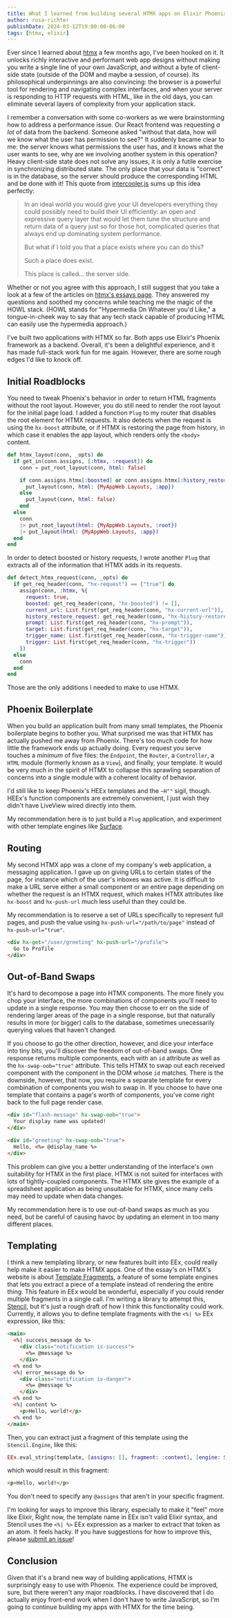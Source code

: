 ```yaml
---
title: What I learned from building several HTMX apps on Elixir Phoenix
author: rosa-richter
publishDate: 2024-03-12T19:00:00-06:00
tags: [htmx, elixir]
---
```


Ever since I learned about [htmx](https://htmx.org) a few months ago, I've been hooked on it.
It unlocks richly interactive and performant web app designs without making you write a single line of your own JavaScript,
and without a byte of client-side state (outside of the DOM and maybe a session, of course).
Its philosophical underpinnings are also convincing: the browser is a powerful tool for rendering and navigating complex interfaces,
and when your server is responding to HTTP requests with HTML, like in the old days,
you can eliminate several layers of complexity from your application stack.

I remember a conversation with some co-workers as we were brainstorming how to address a performance issue.
Our React frontend was requesting _a lot_ of data from the backend.
Someone asked "without that data, how will we know what the user has permission to see?"
It suddenly became clear to me: the server knows what permissions the user has, and it knows what the user wants to see, why are we involving another system in this operation?
Heavy client-side state does not solve any issues, it is only a futile exercise in synchronizing distributed state.
The only place that your data is "correct" is in the database, so the server should produce the corresponding HTML and be done with it!
This quote from [intercooler.js](https://intercoolerjs.org/2016/02/17/api-churn-vs-security.html) sums up this idea perfectly:

> In an ideal world you would give your UI developers everything they could possibly need to build their UI efficiently: an open and expressive query layer that would let them tune the structure and return data of a query just so for those hot, complicated queries that always end up dominating system performance.
>
> But what if I told you that a place exists where you can do this?
>
> Such a place does exist.
>
> This place is called... the server side.

Whether or not you agree with this approach, I still suggest that you take a look at a few of the articles on [htmx's essays page](https://htmx.org/essays/).
They answered my questions and soothed my concerns while teaching me the magic of the HOWL stack.
(HOWL stands for "Hypermedia On Whatever you'd Like," a tongue-in-cheek way to say that any tech stack capable of producing HTML can easily use the hypermedia approach.)

I've built two applications with HTMX so far. Both apps use Elixir's Phoenix framework as a backend.
Overall, it's been a delightful experience, and it has made full-stack work fun for me again.
However, there are some rough edges I'd like to knock off.

## Initial Roadblocks

You need to tweak Phoenix's behavior in order to return HTML fragments without the root layout.
However, you do still need to render the root layout for the initial page load.
I added a function `Plug` to my router that disables the root element for HTMX requests.
It also detects when the request is using the `hx-boost` attribute, or if HTMX is restoring the page from history,
in which case it enables the app layout, which renders only the `<body>` content.

```elixir
def htmx_layout(conn, _opts) do
  if get_in(conn.assigns, [:htmx, :request]) do
    conn = put_root_layout(conn, html: false)

    if conn.assigns.htmx[:boosted] or conn.assigns.htmx[:history_restore_request] do
      put_layout(conn, html: {MyAppWeb.Layouts, :app})
    else
      put_layout(conn, html: false)
    end
  else
    conn
    |> put_root_layout(html: {MyAppWeb.Layouts, :root})
    |> put_layout(html: {MyAppWeb.Layouts, :app})
  end
end
```

In order to detect boosted or history requests, I wrote another `Plug` that extracts all of the information that HTMX adds in its requests.

```elixir
def detect_htmx_request(conn, _opts) do
  if get_req_header(conn, "hx-request") == ["true"] do
    assign(conn, :htmx, %{
      request: true,
      boosted: get_req_header(conn, "hx-boosted") != [],
      current_url: List.first(get_req_header(conn, "hx-current-url")),
      history_restore_request: get_req_header(conn, "hx-history-restore-request") == ["true"],
      prompt: List.first(get_req_header(conn, "hx-prompt")),
      target: List.first(get_req_header(conn, "hx-target")),
      trigger_name: List.first(get_req_header(conn, "hx-trigger-name")),
      trigger: List.first(get_req_header(conn, "hx-trigger"))
    })
  else
    conn
  end
end
```

Those are the only additions I needed to make to use HTMX.

## Phoenix Boilerplate

When you build an application built from many small templates, the Phoenix boilerplate begins to bother you.
What surprised me was that HTMX has actually pushed me away from Phoenix.
There's too much code for how little the framework ends up actually doing.
Every request you serve touches a _minimum_ of five files: the `Endpoint`, the `Router`, a `Controller`, a `HTML` module (formerly known as a `View`), and finally, your template.
It would be very much in the spirit of HTMX to collapse this sprawling separation of concerns into a single module with a coherent locality of behavior.

I'd still like to keep Phoenix's HEEx templates and the `~H""` sigil, though.
HEEx's function components are extremely convenient, I just wish they didn't have LiveView wired directly into them.

My recommendation here is to just build a `Plug` application, and experiment with other template engines like [Surface](https://surface-ui.org/).

## Routing

My second HTMX app was a clone of my company's web application, a messaging application.
I gave up on giving URLs to certain states of the page, for instance which of the user's inboxes was active.
It is difficult to make a URL serve either a small component or an entire page depending on whether the request is an HTMX request,
which makes HTMX attributes like `hx-boost` and `hx-push-url` much less useful than they could be.

My recommendation is to reserve a set of URLs specifically to represent full pages,
and push the value using `hx-push-url="/path/to/page"` instead of `hx-push-url="true"`.

```html
<div hx-get="/user/greeting" hx-push-url="/profile">
  Go to Profile
</div>
```

## Out-of-Band Swaps

It's hard to decompose a page into HTMX components.
The more finely you chop your interface, the more combinations of components you'll need to update in a single response.
You may then choose to err on the side of rendering larger areas of the page in a single response,
but that naturally results in more (or bigger) calls to the database, sometimes unecessarily querying values that haven't changed.

If you choose to go the other direction, however, and dice your interface into tiny bits, you'll discover the freedom of out-of-band swaps.
One response returns multiple components, each with an `id` attribute as well as the `hx-swap-oob="true"` attribute.
This tells HTMX to swap out each received component with the component in the DOM whose `id` matches.
There is the downside, however, that now, you require a separate template for every combination of components you wish to swap in.
If you choose to have one template that contains a page's worth of components, you've come right back to the full page render case.

```html
<div id="flash-message" hx-swap-oob="true">
  Your display name was updated!
</div>

<div id="greeting" hx-swap-oob="true">
  Hello, <%= @display_name %>
</div>
```

This problem can give you a better understanding of the interface's own suitability for HTMX in the first place.
HTMX is not suited for interfaces with lots of tightly-coupled components.
The HTMX site gives the example of a spreadsheet application as being unsuitable for HTMX, since many cells may need to update when data changes.

My recommendation here is to use out-of-band swaps as much as you need, but be careful of causing havoc by updating an element in too many different places.

## Templating

I think a new templating library, or new features built into EEx, could really help make it easier to make HTMX apps.
One of the essay's on HTMX's website is about [Template Fragments](https://htmx.org/essays/template-fragments/),
a feature of some template engines that lets you extract a piece of a template instead of rendering the entire thing.
This feature in EEx would be wonderful, especially if you could render multiple fragments in a single call.
I'm writing a library to attempt this, [Stencil](https://github.com/Cantido/stencil), but it's just a rough draft of how I think this functionality could work.
Currently, it allows you to define template fragments with the `<%| %>` EEx expression, like this:

```html
<main>
  <%| success_message do %>
    <div class="notification is-success">
      <%= @message %>
    </div>
  <% end %>
  <%| error_message do %>
    <div class="notification is-danger">
      <%= @message %>
    </div>
  <% end %>
  <%| content %>
    <p>Hello, world!</p>
  <% end %>
</main>
```

Then, you can extract just a fragment of this template using the `Stencil.Engine`, like this:

```elixir
EEx.eval_string(template, [assigns: [], fragment: :content], [engine: Stencil.Engine])
```

which would result in this fragment:

```html
<p>Hello, world!</p>
```

You don't need to specify any `@assigns` that aren't in your specific fragment.

I'm looking for ways to improve this library, especially to make it "feel" more like Elixir,
Right now, the template name in EEx isn't valid Elixir syntax, and Stencil uses the `<%| %>`
EEx expression as a marker to extract that token as an atom. It feels hacky.
If you have suggestions for how to improve this, please [submit an issue](https://github.com/Cantido/stencil/issues/new)!

## Conclusion

Given that it's a brand new way of building applications, HTMX is surprisingly easy to use with Phoenix.
The experience could be improved, sure, but there weren't any major roadblocks.
I have discovered that I do actually enjoy front-end work when I don't have to write JavaScript,
so I'm going to continue building my apps with HTMX for the time being.

